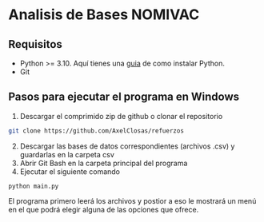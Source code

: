 # Analisis de Bases NOMIVAC
## Requisitos
- Python >= 3.10. Aquí tienes una [guia]("https://elpythonista.com/como-instalar-python" "Guía para instalar python") de como instalar Python.
- Git


## Pasos para ejecutar el programa en Windows

1. Descargar el comprimido zip de github o clonar el repositorio

```sh
git clone https://github.com/AxelClosas/refuerzos
```
2. Descargar las bases de datos correspondientes (archivos .csv) y guardarlas en la carpeta csv
3. Abrir Git Bash en la carpeta principal del programa
4. Ejecutar el siguiente comando
```
python main.py
```
El programa primero leerá los archivos y postior a eso le mostrará un menú en el que podrá elegir alguna de las opciones que ofrece.
